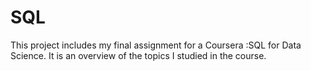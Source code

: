 # SQL 
This project includes my final assignment for a Coursera :SQL for Data Science. 
It is an overview of the topics I studied in the course. 
